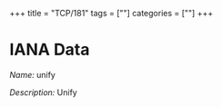 +++
title = "TCP/181"
tags = [""]
categories = [""]
+++

# IANA Data

_Name:_ unify

_Description:_ Unify

